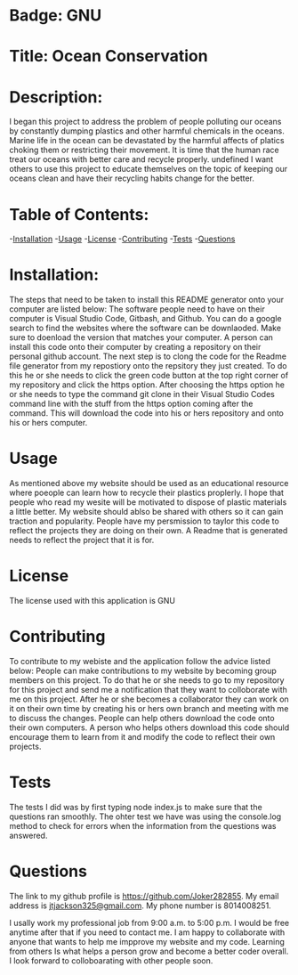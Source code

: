 
  # Badge: GNU

  # Title: Ocean Conservation

  # Description:
  I began this project to address the problem of people polluting our oceans by constantly dumping plastics and other harmful chemicals in the oceans. Marine life in the ocean can be devastated by the harmful affects of platics choking them or restricting their movement. It is time that the human race treat our oceans with better care and recycle properly. 
  undefined
  I want others to use this project to educate themselves on the topic of keeping our oceans clean and have their recycling habits change for the better. 

  # Table of Contents:
  -[Installation](#installation)
  -[Usage](#usage)
  -[License](#license)
  -[Contributing](#contributing)
  -[Tests](#tests)
  -[Questions](#questions)

  # Installation:
  The steps that need to be taken to install this README generator onto your computer are listed below:
  The software people need to have on their computer is Visual Studio Code, Gitbash, and Github. You can do a google search to find the websites where the software can be downlaoded. Make sure to doenload the version that matches your computer.
  A person can install this code onto their computer by creating a repository on their personal github account. The next step is to clong the code for the Readme file generator from my repostiory onto the repsitory they just created. To do this he or she needs to click the green code button at the top right corner of my repository and click the https option. After choosing the https option he or she needs to type the command git clone in their Visual Studio Codes command line with the stuff from the https option coming after the command. This will download the code into his or hers repository and onto his or hers computer.
  
  # Usage
  As mentioned above my website should be used as an educational resource where poeople can learn how to recycle their plastics proplerly. I hope that people who read my wesite will be motivated to dispose of plastic materials a little better. My website should ablso be shared with others so it can gain traction and popularity.
  People have my persmission to taylor this code to reflect the projects they are doing on their own. A Readme that is generated needs to reflect the project that it is for. 

  # License
  The license used with this application is GNU

  # Contributing
  To contribute to my webiste and the application follow the advice listed below:
  People can make contributions to my website by becoming group members on this project. To do that he or she needs to go to my repository for this project and send me a notification that they want to colloborate with me on this project. After he or she becomes a collaborator they can work on it on their own time by creating his or hers own branch and meeting with me to discuss the changes. 
  People can help others download the code onto their own computers. A person who helps others download this code should encourage them to learn from it and modify the code to reflect their own projects. 

  # Tests
  The tests I did was by first typing node index.js to make sure that the questions ran smoothly. The ohter test we have was using the console.log method to check for errors when the information from the questions was answered. 

  # Questions
  The link to my github profile is https://github.com/Joker282855.
  My email address is jtjackson325@gmail.com.
  My phone number is 8014008251.

  I usally work my professional job from 9:00 a.m. to 5:00 p.m. I would be free anytime after that if you need to contact me. I am happy to collaborate with anyone that wants to help me impprove my website and my code.
  Learning from others Is what helps a person grow and become a better coder overall. I look forward to colloboarating with other people soon. 

